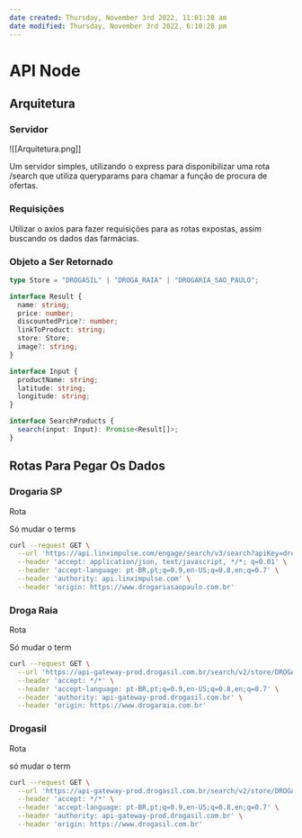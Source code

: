 ```yaml
---
date created: Thursday, November 3rd 2022, 11:01:28 am
date modified: Thursday, November 3rd 2022, 6:10:28 pm
---
```


# API Node

## Arquitetura

### Servidor

![[Arquitetura.png]]

Um servidor simples, utilizando o express para disponibilizar uma rota /search que utiliza queryparams para chamar a função de procura de ofertas.

### Requisições

Utilizar o axios para fazer requisições para as rotas expostas, assim buscando os dados das farmácias.

### Objeto a Ser Retornado

```ts
type Store = "DROGASIL" | "DROGA_RAIA" | "DROGARIA_SAO_PAULO";

interface Result {
  name: string;
  price: number;
  discountedPrice?: number;
  linkToProduct: string;
  store: Store;
  image?: string;
}

interface Input {
  productName: string;
  latitude: string;
  longitude: string;
}

interface SearchProducts {
  search(input: Input): Promise<Result[]>;
}
```

## Rotas Para Pegar Os Dados

### Drogaria SP

Rota

Só mudar o terms

```sh
curl --request GET \
  --url 'https://api.linximpulse.com/engage/search/v3/search?apiKey=drogariasaopaulo&productFormat=complete&resultsPerPage=48&page=1&terms=paracetamol' \
  --header 'accept: application/json, text/javascript, */*; q=0.01' \
  --header 'accept-language: pt-BR,pt;q=0.9,en-US;q=0.8,en;q=0.7' \
  --header 'authority: api.linximpulse.com' \
  --header 'origin: https://www.drogariasaopaulo.com.br'
```

### Droga Raia

Rota

Só mudar o term

```sh
curl --request GET \
  --url 'https://api-gateway-prod.drogasil.com.br/search/v2/store/DROGARAIA/channel/SITE/product/search?term=dipirona&limit=36&sort_by=relevance%3Adesc' \
  --header 'accept: */*' \
  --header 'accept-language: pt-BR,pt;q=0.9,en-US;q=0.8,en;q=0.7' \
  --header 'authority: api-gateway-prod.drogasil.com.br' \
  --header 'origin: https://www.drogaraia.com.br'
```

### Drogasil

Rota

só mudar o term

```sh
curl --request GET \
  --url 'https://api-gateway-prod.drogasil.com.br/search/v2/store/DROGASIL/channel/SITE/product/search?term=paracetamol&ranking=1&limit=24&sort_by=relevance%3Adesc' \
  --header 'accept: */*' \
  --header 'accept-language: pt-BR,pt;q=0.9,en-US;q=0.8,en;q=0.7' \
  --header 'authority: api-gateway-prod.drogasil.com.br' \
  --header 'origin: https://www.drogasil.com.br'
```

